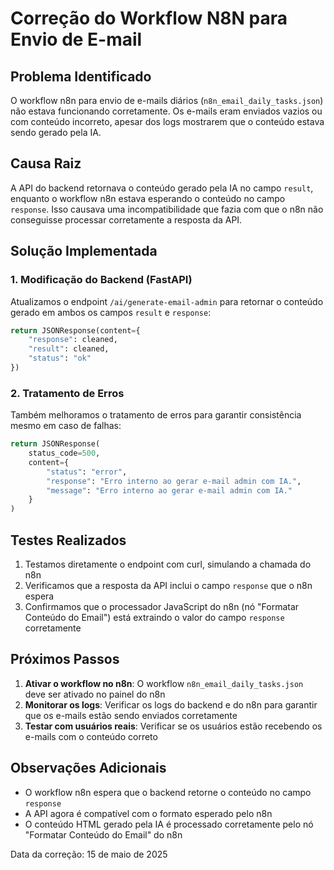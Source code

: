 # Correção do Workflow N8N para Envio de E-mail

## Problema Identificado
O workflow n8n para envio de e-mails diários (`n8n_email_daily_tasks.json`) não estava funcionando corretamente. Os e-mails eram enviados vazios ou com conteúdo incorreto, apesar dos logs mostrarem que o conteúdo estava sendo gerado pela IA.

## Causa Raiz
A API do backend retornava o conteúdo gerado pela IA no campo `result`, enquanto o workflow n8n estava esperando o conteúdo no campo `response`. Isso causava uma incompatibilidade que fazia com que o n8n não conseguisse processar corretamente a resposta da API.

## Solução Implementada

### 1. Modificação do Backend (FastAPI)
Atualizamos o endpoint `/ai/generate-email-admin` para retornar o conteúdo gerado em ambos os campos `result` e `response`:

```python
return JSONResponse(content={
    "response": cleaned, 
    "result": cleaned, 
    "status": "ok"
})
```

### 2. Tratamento de Erros
Também melhoramos o tratamento de erros para garantir consistência mesmo em caso de falhas:

```python
return JSONResponse(
    status_code=500,
    content={
        "status": "error", 
        "response": "Erro interno ao gerar e-mail admin com IA.", 
        "message": "Erro interno ao gerar e-mail admin com IA."
    }
)
```

## Testes Realizados
1. Testamos diretamente o endpoint com curl, simulando a chamada do n8n
2. Verificamos que a resposta da API inclui o campo `response` que o n8n espera
3. Confirmamos que o processador JavaScript do n8n (nó "Formatar Conteúdo do Email") está extraindo o valor do campo `response` corretamente

## Próximos Passos
1. **Ativar o workflow no n8n**: O workflow `n8n_email_daily_tasks.json` deve ser ativado no painel do n8n
2. **Monitorar os logs**: Verificar os logs do backend e do n8n para garantir que os e-mails estão sendo enviados corretamente
3. **Testar com usuários reais**: Verificar se os usuários estão recebendo os e-mails com o conteúdo correto

## Observações Adicionais
- O workflow n8n espera que o backend retorne o conteúdo no campo `response`
- A API agora é compatível com o formato esperado pelo n8n
- O conteúdo HTML gerado pela IA é processado corretamente pelo nó "Formatar Conteúdo do Email" do n8n

Data da correção: 15 de maio de 2025

